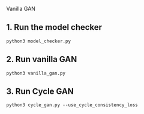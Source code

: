 Vanilla GAN
## 1. Run the model checker
```
python3 model_checker.py
```

## 2. Run vanilla GAN
```
python3 vanilla_gan.py
```

## 3. Run Cycle GAN
```
python3 cycle_gan.py --use_cycle_consistency_loss
```
